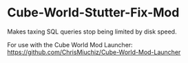 # Cube-World-Stutter-Fix-Mod

Makes taxing SQL queries stop being limited by disk speed.

For use with the Cube World Mod Launcher: https://github.com/ChrisMiuchiz/Cube-World-Mod-Launcher
